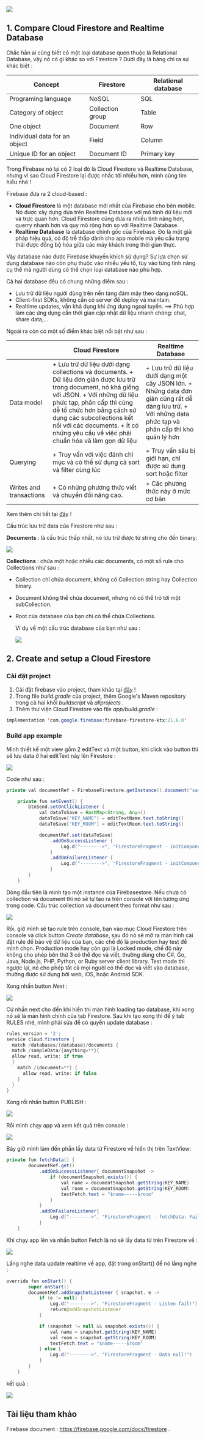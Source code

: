 ![](https://images.viblo.asia/09421373-afbf-4983-949e-3a711e0d9e17.png)



## 1. Compare Cloud Firestore and Realtime Database

Chắc hẳn ai cũng biết có một loại database quen thuộc là Relational Database, vậy nó có gì khác so với Firestore ? Dưới đây là bảng chỉ ra sự khác biệt : 

| Concept  | Firestore | Relational database |
| -------- | -------- | -------- |
|  Programing language     | NoSQL     | SQL     |
|Category of object |  Collection group | Table |
| One object | Document | Row |
| Individual data for an object | Field | Column |
| Unique ID for an object | Document ID | Primary key |


Trong Firebase nó lại có 2 loại đó là Cloud Firestore và Realtime Database, nhưng vì sao Cloud Firestore lại được nhắc tới nhiều hơn, mình cùng tìm hiểu nhé !

Firebase đưa ra 2 cloud-based : 
 * **Cloud Firestore** là một database mới nhất của Firebase cho bên mobile. Nó được xây dựng dựa trên Realtime Database với mô hình dữ liệu mới và trực quan hơn. Cloud Firestore cũng đưa ra nhiều tình năng hơn, querry nhanh hơn và quy mô rộng hơn so với Realtime Database.
 * **Realtime Database** là database chính gốc của Firebase. Đó là một giải pháp hiệu quả, có độ trễ thấp dành cho app mobile mà yêu cầu trạng thái được đồng bộ hóa giữa các máy khách trong thời gian thực.

Vậy database nào được Firebase khuyến khích sử dụng? Sự lựa chọn sử dụng database nào còn phụ thuộc vào nhiều yếu tố, tùy vào từng tính năng cụ thể mà người dùng có thể chọn  loại database nào phù hợp.

Cả hai database đều có chung những điểm sau : 
+ Lưu trữ dữ liệu người dùng trên nền tảng đám mây theo dạng noSQL.
 + Client-first SDKs, không cần có server để deploy và maintain.
 + Realtime updates, vẫn khả dụng khi ứng dụng ngoại tuyến.
==> Phù hợp làm các ứng dụng cần thời gian cập nhật dữ liệu nhanh chóng: chat, share data,...


Ngoài ra còn có một số điểm khác biệt nổi bật như sau : 

|  | Cloud Firestore | Realtime Database |
| -------- | -------- | -------- |
|  Data model     |  + Lưu trữ dữ liệu dưới dạng collections và documents. + Dữ liệu đơn giản được lưu trữ trong document, nó khá giống với JSON. + Với những dữ liệu phức tạp, phân cấp thì cũng dễ tổ chức hơn bằng cách sử dụng các subcollections kết nối với các documents. + Ít có những yêu cầu về việc phải chuẩn hóa và làm gọn dữ liệu |  + Lưu trữ dữ liệu dưới dạng một cây JSON lớn. + Những data đơn giản cũng rất dễ dàng lưu trữ. + Với những data phức tạp và phân cấp thì khó quản lý hơn|
| Querying |  + Truy vấn với việc đánh chỉ mục và có thể sử dụng cả sort và filter cùng lúc  |  + Truy vấn sâu bị giới hạn, chỉ được sử dụng sort hoặc filter |
|Writes and transactions| + Có những phương thức viết và chuyển đổi nâng cao.| + Các phương thức này ở mức cơ bản|



 Xem thêm chi tiết tại [đây](https://firebase.google.com/docs/firestore/rtdb-vs-firestore#what_are_some_other_important_things_to_consider) !


Cấu trúc lưu trữ data của Firestore như sau : 

 **Documents** : là cấu trúc thấp nhất, nó lưu trữ được từ string cho đến binary: 

![](https://images.viblo.asia/b8e92175-a748-47ad-b11a-30414b4a1334.png)

**Collections** : chứa một hoặc nhiều các documents, có một số rule cho Collections như sau :
   
   - Collection chỉ chứa document, không có Collection string hay Collection binary.

   - Document không thể chứa document, nhưng nó có thể trỏ tới một subCollection.
        
   - Root của database của bạn chỉ có thể chứa Collections.
       
       Ví dụ về một cấu trúc database của bạn như sau :
       
       ![](https://images.viblo.asia/4beb6c44-7880-4388-a7a1-b328ff806fd7.png)

     
 
## 2. Create and setup a Cloud Firestore

### Cài đặt project

 1. Cài đặt firebase vào project, tham khảo tại [đây](https://viblo.asia/p/firebase-android-overview-3P0lPYL85ox#_4-cai-firebase-vao-project-9) ! 
 2. Trong file *build.gradle* của project, thêm Google's Maven repository trong cả hai khối *buildscript* và *allprojects* .
 3. Thêm thư viện Cloud Firestore vào file *app/build.gradle* : 

```java
implementation 'com.google.firebase:firebase-firestore-ktx:21.6.0'
```

### Build app example

Mình thiết kế một view gồm 2 editText và một button, khi click vào button thì sẽ lưu data ở hai editText này lên Firestore : 

![](https://images.viblo.asia/8e09e246-2ed3-4de4-aa04-358123439c0f.png)

Code như sau : 

```java
private val documentRef = FirebaseFirestore.getInstance().document("sampleData/home")

    private fun setEvent() {
        btnSend.setOnClickListener {
            val dataToSave = HashMap<String, Any>()
            dataToSave["KEY_NAME"] = editTextName.text.toString()
            dataToSave["KEY_ROOM"] = editTextRoom.text.toString()

            documentRef.set(dataToSave)
                .addOnSuccessListener {
                    Log.d("-------->", "FirestoreFragment - initComponent: Add data success!")
                }
                .addOnFailureListener {
                    Log.d("-------->", "FirestoreFragment - initComponent: Add data failure!")
                }
        }
    }
```

Dòng đầu tiên là mình tạo một instance của Firebasestore. Nếu chưa có collection và document thì nó sẽ tự tạo ra trên console với tên tương ứng trong code. Cấu trúc collection và document theo format như sau : 

![](https://images.viblo.asia/4b173297-ecf2-4a9c-a830-efeda3ce1931.png)

Rồi, giờ mình sẽ tạo rule trên console, bạn vào mục Cloud Firestore trên console và click button *Create database*, sau đó nó sẽ mở ra màn hình cài đặt rule để bảo vệ dữ liệu của bạn, các chế độ là production hay test để mình chọn. Production mode hay còn gọi là Locked mode, chế độ này không cho phép bên thứ 3 có thể đọc và viết, thường dùng cho C#, Go, Java, Node.js, PHP, Python, or Ruby server client library. Test mode thì ngược lại, nó cho phép tất cả mọi người có thể đọc và viết vào database, thường được sử dụng bởi web, iOS, hoặc Android SDK.

Xong nhấn button *Next* : 

![](https://images.viblo.asia/aea73cfc-c2d0-481d-a500-7445657cabba.png)

Cứ nhấn next cho đến khi hiển thị màn hình loading tạo database, khi xong nó sẽ là màn hình chính của tab Firestore. Sau khi tạo xong thì để ý tab RULES nhé, mình phải sửa để có quyền update database : 

```java
rules_version = '2';
service cloud.firestore {
  match /databases/{database}/documents {
  match /sampleData/{anything=**}{
  allow read, write: if true
  }
    match /{document=**} {
      allow read, write: if false
    }
  }
}
```

Xong rồi nhấn button PUBLISH : 

![](https://images.viblo.asia/988fe4b6-86ea-4730-8167-000f1586b7eb.png)

Rồi mình chạy app và xem kết quả trên console : 

![](https://images.viblo.asia/bff6396c-a5e3-4e2e-b1f2-5f2828e3f9fb.png)

Bây giờ mình làm đến phần lấy data từ Firestore về hiển thị trên TextView:

```java
private fun fetchData() {
        documentRef.get()
            .addOnSuccessListener{ documentSnapshot ->
                if (documentSnapshot.exists()) {
                    val name = documentSnapshot.getString(KEY_NAME)
                    val room = documentSnapshot.getString(KEY_ROOM)
                    textFetch.text = "$name-----$room"
                }
            }
            .addOnFailureListener{
                Log.d("-------->", "FirestoreFragment - fetchData: Fail!")
            }
    }
```

Khi chạy app lên và nhấn button Fetch là nó sẽ lấy data từ trên Firestore về : 

![](https://images.viblo.asia/2e62a4f0-5a76-4396-91eb-1a45f174c5d2.png)

Lắng nghe data update realtime về app, đặt trong onStart() để nó lắng nghe :

```java
override fun onStart() {
        super.onStart()
        documentRef.addSnapshotListener { snapshot, e ->
            if (e != null) {
                Log.d("-------->", "FirestoreFragment - Listen fail!")
                return@addSnapshotListener
            }

            if (snapshot != null && snapshot.exists()) {
                val name = snapshot.getString(KEY_NAME)
                val room = snapshot.getString(KEY_ROOM)
                textFetch.text = "$name-----$room"
            } else {
                Log.d("-------->", "FirestoreFragment - Data null!")
            }
        }
    }
```

kết quả : 

![](https://images.viblo.asia/78457c69-05e4-4da3-90a0-c13af90328e3.png)

## Tài liệu tham khảo 

Firebase document : https://firebase.google.com/docs/firestore .